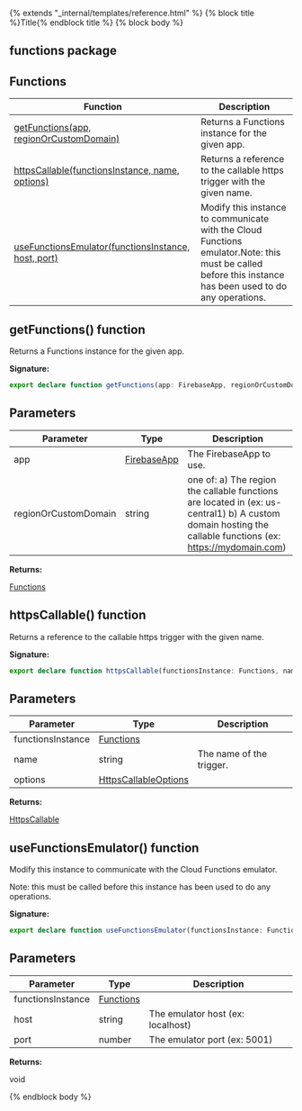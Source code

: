 {% extends "_internal/templates/reference.html" %}
{% block title %}Title{% endblock title %}
{% block body %}

## functions package

## Functions

|  Function | Description |
|  --- | --- |
|  [getFunctions(app, regionOrCustomDomain)](./functions.md#getfunctions_function) | Returns a Functions instance for the given app. |
|  [httpsCallable(functionsInstance, name, options)](./functions.md#httpscallable_function) | Returns a reference to the callable https trigger with the given name. |
|  [useFunctionsEmulator(functionsInstance, host, port)](./functions.md#usefunctionsemulator_function) | Modify this instance to communicate with the Cloud Functions emulator.<!-- -->Note: this must be called before this instance has been used to do any operations. |

## getFunctions() function

Returns a Functions instance for the given app.

<b>Signature:</b>

```typescript
export declare function getFunctions(app: FirebaseApp, regionOrCustomDomain?: string): Functions;
```

## Parameters

|  Parameter | Type | Description |
|  --- | --- | --- |
|  app | [FirebaseApp](./app-types.firebaseapp.md#firebaseapp_interface) | The FirebaseApp to use. |
|  regionOrCustomDomain | string | one of: a) The region the callable functions are located in (ex: us-central1) b) A custom domain hosting the callable functions (ex: https://mydomain.com) |

<b>Returns:</b>

[Functions](./functions-types.functions.md#functions_interface)

## httpsCallable() function

Returns a reference to the callable https trigger with the given name.

<b>Signature:</b>

```typescript
export declare function httpsCallable(functionsInstance: Functions, name: string, options?: HttpsCallableOptions): HttpsCallable;
```

## Parameters

|  Parameter | Type | Description |
|  --- | --- | --- |
|  functionsInstance | [Functions](./functions-types.functions.md#functions_interface) |  |
|  name | string | The name of the trigger. |
|  options | [HttpsCallableOptions](./functions-types.httpscallableoptions.md#httpscallableoptions_interface) |  |

<b>Returns:</b>

[HttpsCallable](./functions-types.httpscallable.md#httpscallable_interface)

## useFunctionsEmulator() function

Modify this instance to communicate with the Cloud Functions emulator.

Note: this must be called before this instance has been used to do any operations.

<b>Signature:</b>

```typescript
export declare function useFunctionsEmulator(functionsInstance: Functions, host: string, port: number): void;
```

## Parameters

|  Parameter | Type | Description |
|  --- | --- | --- |
|  functionsInstance | [Functions](./functions-types.functions.md#functions_interface) |  |
|  host | string | The emulator host (ex: localhost) |
|  port | number | The emulator port (ex: 5001) |

<b>Returns:</b>

void

{% endblock body %}
